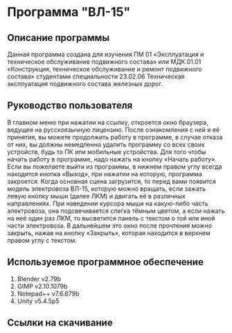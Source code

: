 # Программа "ВЛ-15"
## Описание программы
Данная программа создана для изучения ПМ 01 «Эксплуатация и техническое обслуживание подвижного состава» или МДК.01.01 «Конструкция, техническое обслуживание и ремонт подвижного состава» студентами специальности 23.02.06 Техническая эксплуатация подвижного состава железных дорог.
## Руководство пользователя
В главном меню при нажатии на ссылку, откроется окно браузера, ведущее на русскоязычную лицензию. После ознакомления с ней и её принятия, вы можете продолжить работу в программе, в случае отказа от них, вы должны немедленно удалить программу со всех своих устройств, будь то ПК или мобильные устройства. Для того чтобы начать работу в программе, надо нажать на кнопку «Начать работу». Если вы пожелаете выйти из программы, в нижнем правом углу всегда находится кнопка «Выход», при нажатии на которую, программа закроется. Когда основная сцена загрузится, то перед вами появится модель электровоза ВЛ-15, которую можно вращать, если зажать левую кнопку мыши (далее ЛКМ) и двигать её в различных направлениях. При наведении курсора мыши на какую-либо часть электровоза, она подсвечивается слегка тёмным цветом, а если нажать на неё один раз ЛКМ, то высветится панель с текстом о той или иной части электровоза. В дальнейшем это окно после прочтения можно закрыть, нажав на кнопку «Закрыть», которая находится в верхнем правом углу с текстом.
## Используемое программное обеспечение
1)	Blender v2.79b 
2)	GIMP v2.10.1079b
3)	Notepad++ v7.6.679b
4)	Unity v5.4.5p5
## Ссылки на скачивание
